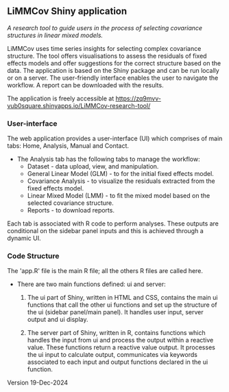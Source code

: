 ## LiMMCov Shiny application   
*A research tool to guide users in the process of selecting covariance structures in linear mixed models.*  

LiMMCov uses time series insights for selecting complex covariance structure. The tool offers visualisations to assess the residuals of fixed effects models and offer suggestions for the correct structure based on the data. The application is based on the Shiny package and can be run locally or on a server. The user-friendly interface enables the user to navigate the workflow. A report can be downloaded with the results. 

The application is freely accessible at <https://zq9mvv-vub0square.shinyapps.io/LiMMCov-research-tool/>


### User-interface
The web application provides a user-interface (UI) which comprises of main tabs: Home, Analysis, Manual and Contact.   

* The Analysis tab has the following tabs to manage the workflow:
  +	Dataset - data upload, view, and manipulation.
  +	General Linear Model (GLM) - to for the initial fixed effects model.
  +	Covariance Analysis - to visualize the residuals extracted from the fixed effects model.
  +	Linear Mixed Model (LMM) - to fit the mixed model based on the selected covariance structure.
  +	Reports - to download reports.

Each tab is associated with R code to perform analyses. These outputs are conditional on the sidebar panel inputs and this is achieved through a dynamic UI.

### Code Structure
The 'app.R' file is the main R file; all the others R files are called here.

* There are two main functions defined: ui and server:
  1. The ui part of Shiny, written in HTML and CSS, contains the main ui functions that call the other ui functions and set up the structure of the ui (sidebar panel/main panel). It handles user input, server output and ui display.

  2. The server part of Shiny, written in R, contains functions which handles the input from ui and process the output within a reactive value. These functions return a reactive value output. It processes the ui input to calculate output, communicates via keywords associated to each input and output functions declared in the ui function.  

            
Version 19-Dec-2024
